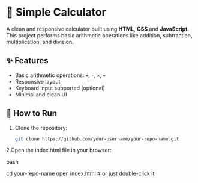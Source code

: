 # 🔢 Simple Calculator

A clean and responsive calculator built using **HTML**, **CSS** and **JavaScript**. This project performs basic arithmetic operations like addition, subtraction, multiplication, and division.

## ✨ Features

- Basic arithmetic operations: `+`, `-`, `×`, `÷`
- Responsive layout
- Keyboard input supported (optional)
- Minimal and clean UI
 

## 🚀 How to Run

1. Clone the repository:
   ```bash
   git clone https://github.com/your-username/your-repo-name.git

   
2.Open the index.html file in your browser:

bash

cd your-repo-name
open index.html  # or just double-click it
